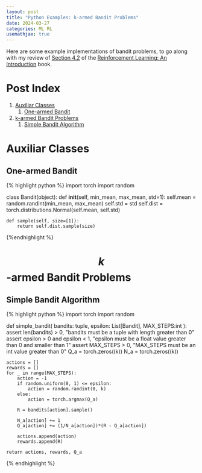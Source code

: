 ```yaml
---
layout: post
title: "Python Examples: k-armed Bandit Problems"
date: 2024-03-27
categories: ML RL
usemathjax: true
---
```

Here are some example implementations of bandit problems, to go along with my review of <a href="https://acfpeacekeeper.github.io/github-pages/ml/rl/dl/2024/03/30/Notes-on-RL-an-Introduction.html#section-24-incremental-implementation" onerror="this.href='http://localhost:4000/ml/rl/dl/2024/03/30/Notes-on-RL-an-Introduction.html#section-24-incremental-implementation'">Section 4.2</a>  of the <a href="http://acfpeacekeeper.github.io/github-pages/docs/literature/books/RLbook2020.pdf" onerror="this.href='http://localhost:4000/docs/literature/books/RLbook2020.pdf'">Reinforcement Learning: An Introduction</a> book.

# Post Index
1. [Auxiliar Classes](#auxiliar-classes)
    1. [One-armed Bandit](#one-armed-bandit)
2. [k-armed Bandit Problems](#armed-bandit-problems)
    1. [Simple Bandit Algorithm](#simple-bandit-algorithm)

# Auxiliar Classes
## One-armed Bandit
{% highlight python %}
import torch
import random

class Bandit(object):
    def __init__(self, min_mean, max_mean, std=1):
        self.mean = random.randint(min_mean, max_mean)
        self.std = std
        self.dist = torch.distributions.Normal(self.mean, self.std)

    def sample(self, size=[1]):
        return self.dist.sample(size)
{%endhighlight %}

# $$k$$-armed Bandit Problems
## Simple Bandit Algorithm
{% highlight python %}
import torch
import random

def simple_bandit(
    bandits: tuple,
    epsilon: List[Bandit],
    MAX_STEPS:int
):
    assert len(bandits) > 0, "bandits must be a tuple with length greater than 0"
    assert epsilon > 0 and epsilon < 1, "epsilon must be a float value greater than 0 and smaller than 1"
    assert MAX_STEPS > 0, "MAX_STEPS must be an int value greater than 0"
    Q_a = torch.zeros((k))
    N_a = torch.zeros((k))

    actions = []
    rewards = []
    for _ in range(MAX_STEPS):
        action = -1
        if random.uniform(0, 1) <= epsilon:
            action = random.randint(0, k)
        else:
            action = torch.argmax(Q_a)

        R = bandits[action].sample()

        N_a[action] += 1
        Q_a[action] += (1/N_a[action])*(R - Q_a[action]) 

        actions.append(action)
        rewards.append(R)

    return actions, rewards, Q_a
        
        

        

{% endhighlight %}